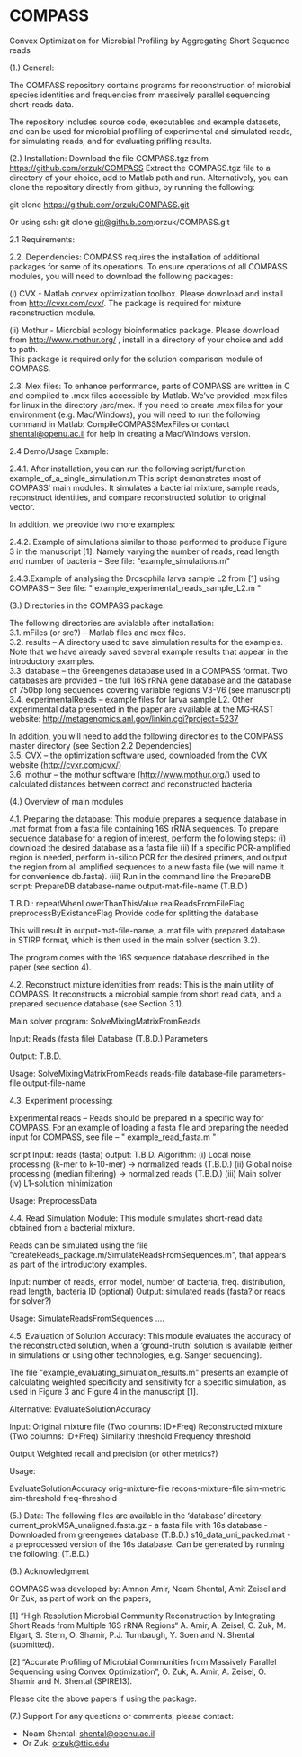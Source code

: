 COMPASS
=======
Convex Optimization for Microbial Profiling by Aggregating Short Sequence reads


(1.) General:

The COMPASS repository contains programs for reconstruction of microbial species identities 
and frequencies from massively parallel sequencing short-reads data. 

The repository includes source code, executables and example datasets, and can be used for 
microbial profiling of experimental and simulated reads, for simulating reads, and for evaluating
prifling results. 


(2.) Installation:
Download the file COMPASS.tgz from https://github.com/orzuk/COMPASS
Extract the COMPASS.tgz file to a directory of your choice, add to Matlab path and run.
Alternatively, you can clone the repository directly from github, by running the following: 

git clone https://github.com/orzuk/COMPASS.git

Or using ssh: 
git clone git@github.com:orzuk/COMPASS.git

2.1 Requirements: 


2.2. Dependencies:
COMPASS requires the installation of additional packages for some of its operations. 
To ensure operations of all COMPASS modules, you will need to download the following packages: 

(i) CVX - Matlab convex optimization toolbox. 
Please download and install from http://cvxr.com/cvx/.
The package is required for mixture reconstruction module.

(ii) Mothur - Microbial ecology bioinformatics package. 
   Please download from http://www.mothur.org/ , install in a directory of your choice and add to path.  
This package is required only for the solution comparison module of COMPASS. 

2.3. Mex files:
To enhance performance, parts of COMPASS are written in C and compiled to .mex files accessible by Matlab. 
We’ve provided .mex files for linux in the directory /src/mex. 
If you need to create .mex files for your environment (e.g. Mac/Windows), you will need to run 
the following command in Matlab: 
		CompileCOMPASSMexFiles 
or contact shental@openu.ac.il for help in creating a Mac/Windows version. 

	
2.4 Demo/Usage Example: 

2.4.1. After installation, you can run the following script/function example_of_a_single_simulation.m
This script demonstrates most of COMPASS' main modules. 
It simulates a bacterial mixture, sample reads, reconstruct identities, and compare reconstructed solution to original vector. 

In addition, we preovide two more examples: 

2.4.2. Example of simulations similar to those performed to produce Figure 3 in the manuscript [1]. 
Namely varying the number of reads, read length and number of bacteria – See file: "example_simulations.m"

2.4.3.Example of analysing the Drosophila larva sample L2 from [1] using COMPASS – 
See file: " example_experimental_reads_sample_L2.m "  




(3.) Directories in the COMPASS package:  

The following directories are avialable after installation:  
3.1. mFiles (or src?) – Matlab files and mex files.  
3.2. results – A directory used to save simulation results for the examples. Note that we have already saved several example results that appear in the introductory examples.  
3.3. database – the Greengenes database used in a COMPASS format. Two databases are provided – the full 16S rRNA gene database and the database of 750bp long sequences covering variable regions V3-V6 (see manuscript)  
3.4. experimentalReads –  example files for larva sample L2. Other experimental data presented in the paper are available at the MG-RAST website: http://metagenomics.anl.gov/linkin.cgi?project=5237    

In addition, you will need to add the following directories to the COMPASS master directory (see Section 2.2 Dependencies)  
3.5. CVX – the optimization software used, downloaded from the CVX website (http://cvxr.com/cvx/)  
3.6. mothur – the mothur software (http://www.mothur.org/) used to calculated distances between correct and reconstructed bacteria.  



(4.) Overview of main modules

4.1. Preparing the database:
This module prepares a sequence database in .mat format from a fasta file containing 
16S rRNA sequences. 
To prepare sequence database for a region of interest, perform the following steps:
(i) download the desired database as a fasta file 
(ii) If a specific PCR-amplified region is needed, perform in-silico PCR for the desired primers, and output the region from all amplified sequences to a new fasta file (we will name it for convenience db.fasta).
(iii) Run in the command line the PrepareDB script:
PrepareDB database-name output-mat-file-name (T.B.D.)

T.B.D.:
repeatWhenLowerThanThisValue
realReadsFromFileFlag
preprocessByExistanceFlag
Provide code for splitting the database


This will result in output-mat-file-name, a .mat file with prepared database in STIRP format, which is then used in the main solver (section 3.2). 

The program comes with the 16S sequence database described in the paper (see section 4). 

4.2. Reconstruct mixture identities from reads:
This is the main utility of COMPASS. It reconstructs a microbial sample from short read data, 
and a prepared sequence database (see Section 3.1).

Main solver program: SolveMixingMatrixFromReads

Input:
Reads (fasta file)
Database (T.B.D.)
Parameters

Output:
T.B.D.

Usage: SolveMixingMatrixFromReads reads-file database-file parameters-file output-file-name



4.3. Experiment processing:

Experimental reads – Reads should be prepared in a specific way for COMPASS. 
For an example of loading a fasta file and preparing the needed input for COMPASS, 
see file – " example_read_fasta.m "

script
Input:
reads (fasta)
output:
T.B.D.
Algorithm:
(i) Local noise processing (k-mer to k-10-mer) → normalized reads (T.B.D.)
(ii) Global noise processing (median filtering) → normalized reads (T.B.D.)
(iii) Main solver
(iv) L1-solution minimization

Usage: PreprocessData

4.4. Read Simulation Module:
This module simulates short-read data obtained from a bacterial mixture. 

Reads can be simulated using the file  "createReads_package.m/SimulateReadsFromSequences.m", 
that appears as part of the introductory examples.

Input:
number of reads, error model, number of bacteria, freq. distribution, read length, bacteria ID (optional)
Output:
simulated reads (fasta? or reads for solver?)

Usage: SimulateReadsFromSequences ….


4.5. Evaluation of Solution Accuracy:
This module evaluates the accuracy of the reconstructed solution, when a ‘ground-truth’ solution 
is available (either in simulations or using other technologies, e.g. Sanger sequencing). 


The file "example_evaluating_simulation_results.m" presents an example of calculating weighted 
specificity and sensitivity for a specific simulation, as used in Figure 3 and Figure 4 in the manuscript [1].


Alternative: 
EvaluateSolutionAccuracy

Input:
Original mixture file (Two columns: ID+Freq)
Reconstructed mixture (Two columns: ID+Freq)
Similarity threshold
Frequency threshold

Output
Weighted recall and precision (or other metrics?) 

Usage: 

EvaluateSolutionAccuracy orig-mixture-file recons-mixture-file sim-metric sim-threshold freq-threshold

(5.) Data:
The following files are available in the ‘database’ directory: 
current_prokMSA_unaligned.fasta.gz - a fasta file with 16s database - Downloaded from greengenes database  (T.B.D.)
s16_data_uni_packed.mat - a preprocessed version of the 16s database. Can be generated by running the following: (T.B.D.)



(6.) Acknowledgment

COMPASS was developed by: 
Amnon Amir, Noam Shental, Amit Zeisel and Or Zuk, as part of work on the papers,


[1] “High Resolution Microbial Community Reconstruction by Integrating Short Reads from Multiple 16S rRNA Regions“ 
A. Amir, A. Zeisel, O. Zuk, M. Elgart, S. Stern, O. Shamir, P.J. Turnbaugh, Y. Soen and N. Shental (submitted).

[2] “Accurate Profiling of Microbial Communities from Massively Parallel Sequencing using Convex Optimization”, O. Zuk, A. Amir, A. Zeisel, O. Shamir and N. Shental (SPIRE13).

Please cite the above papers if using the package. 

(7.) Support
For any questions or comments, please contact: 
- Noam Shental: shental@openu.ac.il
- Or Zuk: orzuk@ttic.edu

